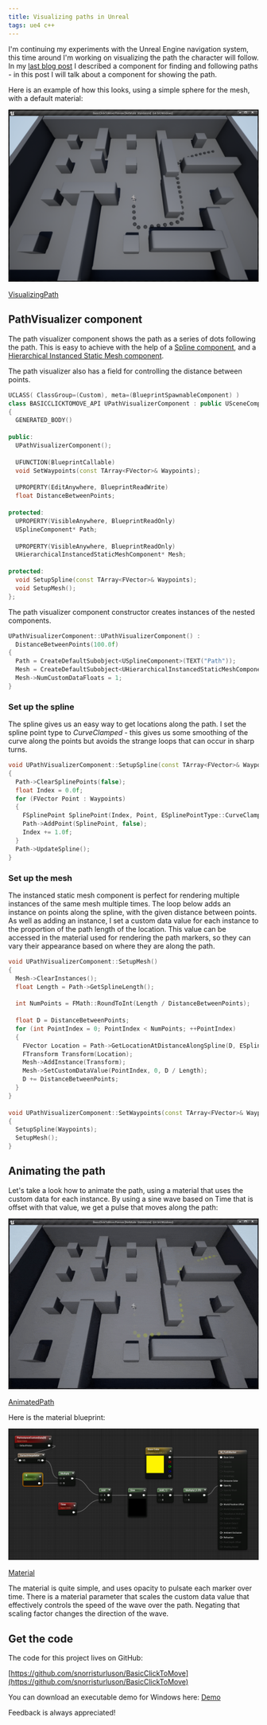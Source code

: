 ```yaml
---
title: Visualizing paths in Unreal
tags: ue4 c++
---
```

I'm continuing my experiments with the Unreal Engine navigation system, this time around I'm working on
visualizing the path the character will follow. In my [last blog post](/ClickToMove) I described
a component for finding and following paths - in this post I will talk about a component for showing
the path.

Here is an example of how this looks, using a simple sphere for the mesh, with a default material:

![VisualizingPath](/images/VisualizingPaths/VisualizingPath.png)

[VisualizingPath](/images/VisualizingPaths/VisualizingPath.png)

## PathVisualizer component
The path visualizer component shows the path as a series of dots following the path. This is easy to
achieve with the help of a
[Spline component](https://docs.unrealengine.com/en-US/API/Runtime/Engine/Components/USplineComponent/index.html),
and a [Hierarchical Instanced Static Mesh component](https://docs.unrealengine.com/en-US/API/Runtime/Engine/Components/UHierarchicalInstancedStaticMesh-/index.html).

The path visualizer also has a field for controlling the distance between points.
```cpp
UCLASS( ClassGroup=(Custom), meta=(BlueprintSpawnableComponent) )
class BASICCLICKTOMOVE_API UPathVisualizerComponent : public USceneComponent
{
  GENERATED_BODY()

public:  
  UPathVisualizerComponent();

  UFUNCTION(BlueprintCallable)
  void SetWaypoints(const TArray<FVector>& Waypoints);

  UPROPERTY(EditAnywhere, BlueprintReadWrite)
  float DistanceBetweenPoints;
  
protected:
  UPROPERTY(VisibleAnywhere, BlueprintReadOnly)
  USplineComponent* Path;

  UPROPERTY(VisibleAnywhere, BlueprintReadOnly)
  UHierarchicalInstancedStaticMeshComponent* Mesh;

protected:
  void SetupSpline(const TArray<FVector>& Waypoints);
  void SetupMesh();
};
```

The path visualizer component constructor creates instances of the nested components.

```cpp
UPathVisualizerComponent::UPathVisualizerComponent() :
  DistanceBetweenPoints(100.0f)
{
  Path = CreateDefaultSubobject<USplineComponent>(TEXT("Path"));
  Mesh = CreateDefaultSubobject<UHierarchicalInstancedStaticMeshComponent>(TEXT("Mesh"));
  Mesh->NumCustomDataFloats = 1;
}
```
### Set up the spline
The spline gives us an easy way to get locations along the path. I set the spline point type
to *CurveClamped* - this gives us some smoothing of the curve along the points but avoids the
strange loops that can occur in sharp turns.

```cpp
void UPathVisualizerComponent::SetupSpline(const TArray<FVector>& Waypoints)
{
  Path->ClearSplinePoints(false);
  float Index = 0.0f;
  for (FVector Point : Waypoints)
  {
    FSplinePoint SplinePoint(Index, Point, ESplinePointType::CurveClamped);
    Path->AddPoint(SplinePoint, false);
    Index += 1.0f;
  }
  Path->UpdateSpline();
}
```
### Set up the mesh
The instanced static mesh component is perfect for rendering multiple instances of the same mesh 
multiple times. The loop below adds an instance on points along the spline, with the given distance
between points. As well as adding an instance, I set a custom data value for each instance to the
proportion of the path length of the location. This value can be accessed in the material used for
rendering the path markers, so they can vary their appearance based on where they are along the path.

```cpp
void UPathVisualizerComponent::SetupMesh()
{
  Mesh->ClearInstances();
  float Length = Path->GetSplineLength();

  int NumPoints = FMath::RoundToInt(Length / DistanceBetweenPoints);

  float D = DistanceBetweenPoints;
  for (int PointIndex = 0; PointIndex < NumPoints; ++PointIndex)
  {
    FVector Location = Path->GetLocationAtDistanceAlongSpline(D, ESplineCoordinateSpace::World);
    FTransform Transform(Location);
    Mesh->AddInstance(Transform);
    Mesh->SetCustomDataValue(PointIndex, 0, D / Length);
    D += DistanceBetweenPoints;
  }
}

void UPathVisualizerComponent::SetWaypoints(const TArray<FVector>& Waypoints)
{
  SetupSpline(Waypoints);
  SetupMesh();
}
```
## Animating the path
Let's take a look how to animate the path, using a material that uses the custom data for each instance.
By using a sine wave based on Time that is offset with that value, we get a pulse that moves along the path:

![AnimatedPath](/images/VisualizingPaths/AnimatedPath.gif)

[AnimatedPath](/images/VisualizingPaths/AnimatedPath.gif)

Here is the material blueprint:

![Material](/images/VisualizingPaths/Material.png)

[Material](/images/VisualizingPaths/Material.png)

The material is quite simple, and uses opacity to pulsate each marker over time. There is a material
parameter that scales the custom data value that effectively controls the speed of the wave over the
path. Negating that scaling factor changes the direction of the wave.

## Get the code
The code for this project lives on GitHub:

[https://github.com/snorristurluson/BasicClickToMove](https://github.com/snorristurluson/BasicClickToMove)

You can download an executable demo for Windows here: 
[Demo](https://drive.google.com/file/d/1qVTMpRCFZMIr8HJu5DFt5bi0wq2Qknei/view?usp=sharing)

Feedback is always appreciated!